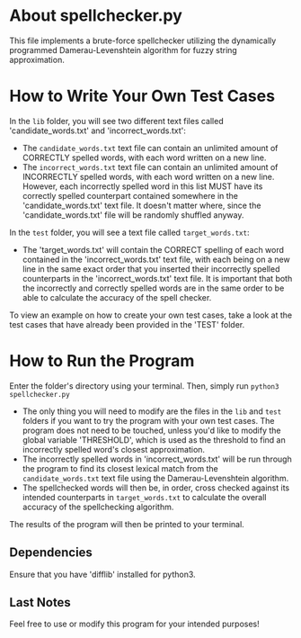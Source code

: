 # About spellchecker.py
This file implements a brute-force spellchecker utilizing the dynamically programmed Damerau-Levenshtein algorithm for fuzzy string approximation.

# How to Write Your Own Test Cases
In the `lib` folder, you will see two different text files called 'candidate_words.txt' and 'incorrect_words.txt':

- The `candidate_words.txt` text file can contain an unlimited amount of CORRECTLY spelled words, with each word written on a new line.
- The `incorrect_words.txt` text file can contain an unlimited amount of INCORRECTLY spelled words, with each word written on a new line. However, each incorrectly spelled word in this list MUST have its correctly spelled counterpart contained somewhere in the 'candidate_words.txt' text file. It doesn't matter where, since the 'candidate_words.txt' file will be randomly shuffled anyway. 

In the `test` folder, you will see a text file called `target_words.txt`:

- The 'target_words.txt' will contain the CORRECT spelling of each word contained in the 'incorrect_words.txt' text file, with each being on a new line in the same exact order that you inserted their incorrectly spelled counterparts in the 'incorrect_words.txt' text file. It is important that both the incorrectly and correctly spelled words are in the same order to be able to calculate the accuracy of the spell checker.

To view an example on how to create your own test cases, take a look at the test cases that have already been provided in the 'TEST' folder.

# How to Run the Program

Enter the folder's directory using your terminal. Then, simply run `python3 spellchecker.py`

- The only thing you will need to modify are the files in the `lib` and `test` folders if you want to try the program with your own test cases. The program does not need to be touched, unless you'd like to modify the global variable 'THRESHOLD', which is used as the threshold to find an incorrectly spelled word's  closest approximation.
- The incorrectly spelled words in 'incorrect_words.txt' will be run through the program to find its closest lexical match from the `candidate_words.txt` text file using the Damerau-Levenshtein algorithm.
- The spellchecked words will then be, in order, cross checked against its intended counterparts in `target_words.txt` to calculate the overall accuracy of the spellchecking algorithm.

The results of the program will then be printed to your terminal.

## Dependencies
Ensure that you have 'difflib' installed for python3.

## Last Notes
Feel free to use or modify this program for your intended purposes!
